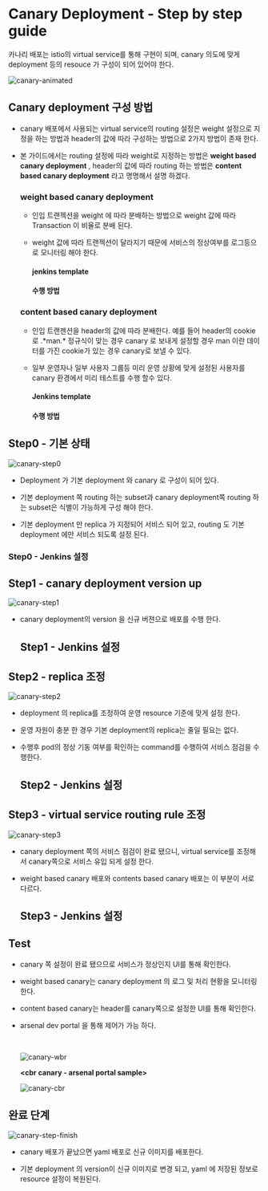 # Canary Deployment - Step by step guide

카나리 배포는 istio의 virtual service를 통해 구현이 되며, canary 의도에 맞게 deployment 등의 resouce 가 구성이 되어 있어야 한다.



![canary-animated](assets/canary-animated-1575900930812.gif)



## Canary deployment 구성 방법

- canary 배포에서 사용되는 virtual service의  routing 설정은 weight 설정으로 지정을 하는 방법과 header의 값에 따라 구성하는 방법으로 2가지 방법이 존재 한다.

- 본 가이드에서는 routing 설정에 따라 weight로 지정하는 방법은 **weight based canary deployment** , header의 값에 따라 routing 하는 방법은 **content based canary deployment** 라고 명명해서 설명 하겠다. 

  ### weight based canary deployment

  - 인입 트랜젝션을 weight 에 따라 분배하는 방법으로 weight 값에 따라 Transaction 이 비율로 분배 된다.

  - weight 값에 따라 트랜젝션이 달라지기 때문에 서비스의 정상여부를 로그등으로 모니터링 해야 한다.

    #### jenkins template

    #### 수행 방법

    

  ### content based canary deployment

  - 인입 트랜젠션을 header의 값에 따라 분배한다. 예를 들어 header의 cookie로 .\*man.\* 정규식이 맞는 경우 canary 로 보내게 설정할 경우 man 이란 데이터를 가진 cookie가 있는 경우 canary로 보낼 수 있다.

  - 일부 운영자나 일부 사용자 그룹등 미리 운영 상황에 맞게 설정된 사용자를 canary 환경에서 미리 테스트를 수행 할수 있다.

    #### Jenkins template

    #### 수행 방법

    

## Step0 - 기본 상태

![canary-step0](assets/canary-step0.png)

- Deployment 가 기본 deployment 와 canary 로 구성이 되어 있다. 

- 기본 deployment 쪽 routing 하는 subset과 canary deployment쪽 routing 하는 subset은 식별이 가능하게 구성 해야 한다.

-  기본 deployment 만 replica 가 지정되어 서비스 되어 있고, routing 도 기본 deployment 에만 서비스 되도록 설정 된다.

  ### Step0 - Jenkins 설정

  

## Step1 - canary deployment version up

![canary-step1](assets/canary-step1.png)

- canary deployment의 version 을 신규 버젼으로 배포를 수행 한다.

  ## Step1 - Jenkins 설정

## Step2 - replica 조정

![canary-step2](assets/canary-step2.png)
- deployment 의 replica를 조정하여 운영 resource 기준에 맞게 설정 한다.
- 운영 자원이 충분 한 경우 기본 deployment의 replica는 줄일 필요는 없다.
- 수행후 pod의 정상 기동 여부를 확인하는 command를 수행하여 서비스 점검을 수행한다.

  ## Step2 - Jenkins 설정

## Step3 - virtual service routing rule 조정

![canary-step3](assets/canary-step3.png)

- canary deployment 쪽의 서비스 점검이 완료 됐으니, virtual service를 조정해서 canary쪽으로 서비스 유입 되게 설정 한다.

- weight based canary 배포와 contents based canary 배포는 이 부분이 서로 다르다.

  ## Step3 - Jenkins 설정

## Test

- canary 쪽 설정이 완료 됐으므로 서비스가 정상인지 UI를 통해 확인한다.

- weight based canary는 canary deployment 의 로그 및 처리 현황을 모니터링 한다.

- content based canary는 header를 canary쪽으로 설정한 UI를 통해 확인한다.

- arsenal dev portal 을 통해 제어가 가능 하다.

  **<wbr canary-arsenal portal sample>**

  ![canary-wbr](assets/canary-wbr.png)

  **<cbr canary - arsenal portal sample>**

  ![canary-cbr](assets/canary-cbr.png)

  

## 완료 단계

![canary-step-finish](assets/canary-step-finish.png)

- canary 배포가 끝났으면 yaml 배포로 신규 이미지를 배포한다.

- 기본 deployment 의 version이 신규 이미지로 변경 되고, yaml 에 저장된 정보로 resource 설정이 복원된다.

  
